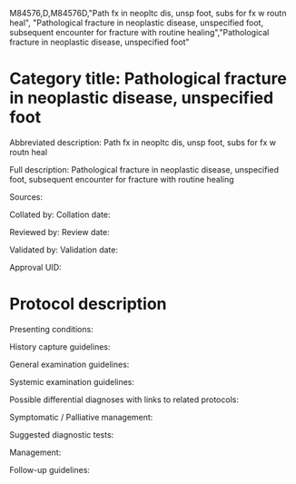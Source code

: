 M84576,D,M84576D,"Path fx in neopltc dis, unsp foot, subs for fx w routn heal", "Pathological fracture in neoplastic disease, unspecified foot, subsequent encounter for fracture with routine healing","Pathological fracture in neoplastic disease, unspecified foot"
# Category title: Pathological fracture in neoplastic disease, unspecified foot

Abbreviated description: Path fx in neopltc dis, unsp foot, subs for fx w routn heal

Full description: Pathological fracture in neoplastic disease, unspecified foot, subsequent encounter for fracture with routine healing

Sources:

Collated by:
Collation date:

Reviewed by:
Review date:

Validated by:
Validation date:

Approval UID:

# Protocol description

Presenting conditions:

History capture guidelines:

General examination guidelines:

Systemic examination guidelines:

Possible differential diagnoses with links to related protocols:

Symptomatic / Palliative management:

Suggested diagnostic tests:

Management:

Follow-up guidelines:
